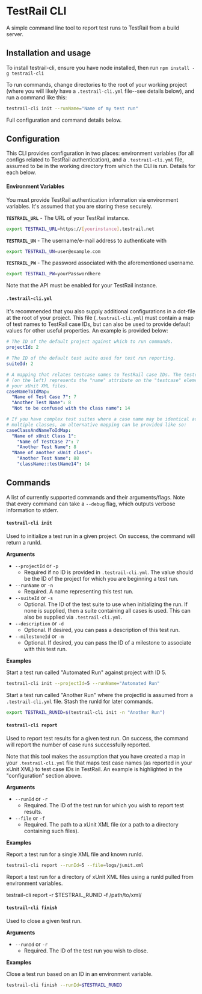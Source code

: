 # TestRail CLI

A simple command line tool to report test runs to TestRail from a build server.


## Installation and usage

To install testrail-cli, ensure you have node installed, then run
`npm install -g testrail-cli`

To run commands, change directories to the root of your working project (where
you will likely have a `.testrail-cli.yml` file--see details below), and run a
command like this:

```sh
testrail-cli init --runName="Name of my test run"
```

Full configuration and command details below.


## Configuration

This CLI provides configuration in two places: environment variables (for all
configs related to TestRail authentication), and a `.testrail-cli.yml` file,
assumed to be in the working directory from which the CLI is run. Details for
each below.

#### Environment Variables

You must provide TestRail authentication information via environment variables.
It's assumed that you are storing these securely.

__`TESTRAIL_URL`__ - The URL of your TestRail instance.
```sh
export TESTRAIL_URL=https://[yourinstance].testrail.net
```

__`TESTRAIL_UN`__ - The username/e-mail address to authenticate with
```sh
export TESTRAIL_UN=user@example.com
```

__`TESTRAIL_PW`__ - The password associated with the aforementioned username.
```sh
export TESTRAIL_PW=yourPasswordhere
```

Note that the API must be enabled for your TestRail instance.

#### `.testrail-cli.yml`

It's recommended that you also supply additional configurations in a dot-file
at the root of your project. This file (`.testrail-cli.yml`) must contain a map
of test names to TestRail case IDs, but can also be used to provide default
values for other useful properties. An example is provided below:

```yaml
# The ID of the default project against which to run commands.
projectId: 2

# The ID of the default test suite used for test run reporting.
suiteId: 2

# A mapping that relates testcase names to TestRail case IDs. The testcase name
# (on the left) represents the "name" attribute on the "testcase" element in
# your xUnit XML files.
caseNameToIdMap:
  "Name of Test Case 7": 7
  "Another Test Name": 8
  "Not to be confused with the class name": 14

# If you have complex test suites where a case name may be identical across
# multiple classes, an alternative mapping can be provided like so:
caseClassAndNameToIdMap:
  "Name of xUnit Class 1":
    "Name of TestCase 7": 7
    "Another Test Name": 8
  "Name of another xUnit class":
    "Another Test Name": 88
    "className::testName14": 14
```


## Commands

A list of currently supported commands and their arguments/flags. Note that
every command can take a `--debug` flag, which outputs verbose information to
stderr.

#### `testrail-cli init`

Used to initialize a test run in a given project. On success, the command will
return a runId.

__Arguments__
- `--projectId` or `-p`
  - Required if no ID is provided in `.testrail-cli.yml`. The value should
    be the ID of the project for which you are beginning a test run.
- `--runName` or `-n`
  - Required. A name representing this test run.
- `--suiteId` or `-s`
  - Optional. The ID of the test suite to use when initializing the run. If
    none is supplied, then a suite containing all cases is used. This can
    also be supplied via `.testrail-cli.yml`.
- `--description` or `-d`
  - Optional. If desired, you can pass a description of this test run.
- `--milestoneId` or `-m`
  - Optional. If desired, you can pass the ID of a milestone to associate
    with this test run.

__Examples__

Start a test run called "Automated Run" against project with ID 5.
```sh
testrail-cli init --projectId=5 --runName="Automated Run"
```

Start a test run called "Another Run" where the projectId is assumed from a
`.testrail-cli.yml` file. Stash the runId for later commands.
```sh
export TESTRAIL_RUNID=$(testrail-cli init -n "Another Run")
```

#### `testrail-cli report`

Used to report test results for a given test run. On success, the command will
report the number of case runs successfully reported.

Note that this tool makes the assumption that you have created a map in your
`.testrail-cli.yml` file that maps test case names (as reported in your xUnit
XML) to test case IDs in TestRail. An example is highlighted in the
"configuration" section above.

__Arguments__
- `--runId` or `-r`
  - Required. The ID of the test run for which you wish to report test results.
- `--file` or `-f`
  - Required. The path to a xUnit XML file (or a path to a directory containing
    such files).

__Examples__

Report a test run for a single XML file and known runId.
```sh
testrail-cli report --runId=5 --file=logs/junit.xml
```

Report a test run for a directory of xUnit XML files using a runId pulled from
environment variables.

testrail-cli report -r $TESTRAIL_RUNID -f /path/to/xml/

#### `testrail-cli finish`

Used to close a given test run.

__Arguments__
- `--runId` or `-r`
  - Required. The ID of the test run you wish to close.

__Examples__

Close a test run based on an ID in an environment variable.
```sh
testrail-cli finish --runId=$TESTRAIL_RUNID
```
